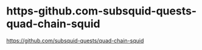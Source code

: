 # https-github.com-subsquid-quests-quad-chain-squid
https://github.com/subsquid-quests/quad-chain-squid
